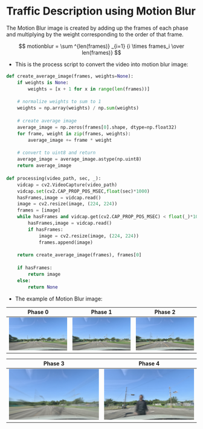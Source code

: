 # Traffic Description using Motion Blur 

The Motion Blur image is created by adding up the frames of each phase and multiplying by the weight corresponding to the order of that frame.

$$ motionblur = \sum ^{len(frames)} _{i=1} {i \times frames_i \over len(frames)} $$

- This is the process script to convert the video into motion blur image:

```python
def create_average_image(frames, weights=None):
    if weights is None:
        weights = [x + 1 for x in range(len(frames))]
        
    # normalize weights to sum to 1
    weights = np.array(weights) / np.sum(weights)
    
    # create average image
    average_image = np.zeros(frames[0].shape, dtype=np.float32)
    for frame, weight in zip(frames, weights):
        average_image += frame * weight
    
    # convert to uint8 and return
    average_image = average_image.astype(np.uint8)
    return average_image

def processing(video_path, sec, _):
    vidcap = cv2.VideoCapture(video_path)
    vidcap.set(cv2.CAP_PROP_POS_MSEC,float(sec)*1000)
    hasFrames,image = vidcap.read()
    image = cv2.resize(image, (224, 224))
    frames = [image]
    while hasFrames and vidcap.get(cv2.CAP_PROP_POS_MSEC) < float(_)*1000:
        hasFrames,image = vidcap.read()
        if hasFrames:
            image = cv2.resize(image, (224, 224))
            frames.append(image)
    
    return create_average_image(frames), frames[0]
    
    if hasFrames:
        return image
    else:
        return None
```

- The example of Motion Blur image:

Phase 0 |Phase 1 | Phase 2|
:-------------------------:|:-------------------------:|:-------------------------:
<img title="Phase 0" alt="Motion Blur at phase 0" src="./imgs/phase0.png"> | <img title="Phase 1" alt="Motion Blur at phase 1" src="./imgs/phase1.png">| <img title="Phase 2" alt="Motion Blur at phase 2" src="./imgs/phase2.png">

Phase 3 |Phase 4|
:-------------------------:|:-------------------------:
<img title="Phase 3" alt="Motion Blur at phase 3" src="./imgs/phase3.png"> | <img title="Phase 4" alt="Motion Blur at phase 4" src="./imgs/phase4.png">
